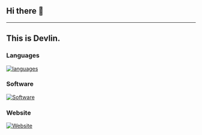 ## Hi there 👋
---
This is Devlin.
---
### Languages

[![languages](https://skillicons.dev/icons?i=js,html,css,js,python,c,cpp,latex,py,java,linux,django,mysql,md)](https://skillicons.dev)

### Software

[![Software](https://skillicons.dev/icons?i=clion,idea,vscode,pycharm,ps,ae,pr)](https://skillicons.dev)

### Website

[![Website](https://skillicons.dev/icons?i=stackoverflow,git)](https://skillicons.dev)
